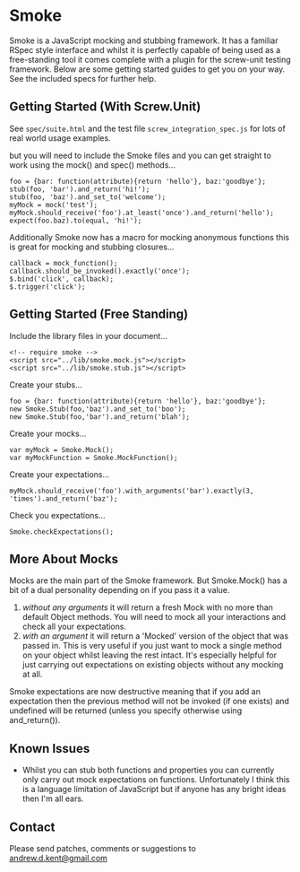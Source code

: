 Smoke
=====
Smoke is a JavaScript mocking and stubbing framework. It has a familiar RSpec style interface and whilst it is perfectly capable of being used as a free-standing tool it comes complete with a plugin for the screw-unit testing framework.
Below are some getting started guides to get you on your way. See the included specs for further help.

Getting Started (With Screw.Unit)
---------------------------------
See `spec/suite.html` and the test file `screw_integration_spec.js` for lots of real world usage examples.

but you will need to include the Smoke files and you can get straight to work using the mock() and spec() methods...

	foo = {bar: function(attribute){return 'hello'}, baz:'goodbye'};
	stub(foo, 'bar').and_return('hi!');
	stub(foo, 'baz').and_set_to('welcome');
	myMock = mock('test');
	myMock.should_receive('foo').at_least('once').and_return('hello');
	expect(foo.baz).to(equal, 'hi!');

Additionally Smoke now has a macro for mocking anonymous functions this is great for mocking and stubbing closures...

	callback = mock_function();
	callback.should_be_invoked().exactly('once');
	$.bind('click', callback);
	$.trigger('click');

Getting Started (Free Standing)
-------------------------------
Include the library files in your document...

	<!-- require smoke -->
	<script src="../lib/smoke.mock.js"></script>
	<script src="../lib/smoke.stub.js"></script>

Create your stubs...

	foo = {bar: function(attribute){return 'hello'}, baz:'goodbye'};
	new Smoke.Stub(foo,'baz').and_set_to('boo');
	new Smoke.Stub(foo,'bar').and_return('blah');

Create your mocks...

	var myMock = Smoke.Mock();
	var myMockFunction = Smoke.MockFunction();

Create your expectations...

	myMock.should_receive('foo').with_arguments('bar').exactly(3, 'times').and_return('baz');

Check you expectations...

	Smoke.checkExpectations();

More About Mocks
----------------
Mocks are the main part of the Smoke framework. But Smoke.Mock() has a bit of a dual personality depending on if you pass it a value.

1. *without any arguments* it will return a fresh Mock with no more than default Object methods. You will need to mock all your interactions and check all your expectations.
2. *with an argument* it will return a 'Mocked' version of the object that was passed in. This is very useful if you just want to mock a single method on your object whilst leaving the rest intact. It's especially helpful for just carrying out expectations on existing objects without any mocking at all.

Smoke expectations are now destructive meaning that if you add an expectation then the previous method will not be invoked (if one exists) and undefined will be returned (unless you specify otherwise using and_return()).

Known Issues
------------
* Whilst you can stub both functions and properties you can currently only carry out mock expectations on functions. Unfortunately I think this is a language limitation of JavaScript but if anyone has any bright ideas then I'm all ears.

Contact
-------
Please send patches, comments or suggestions to andrew.d.kent@gmail.com
